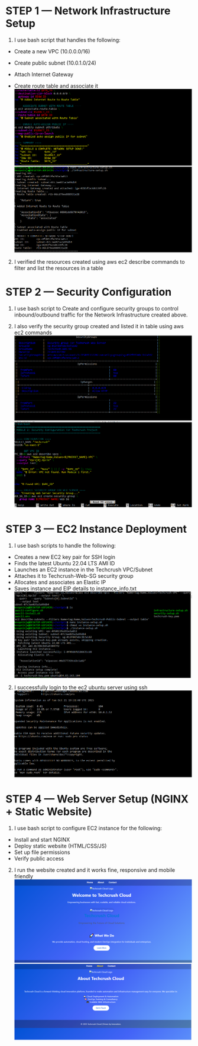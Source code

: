 # STEP 1 — Network Infrastructure Setup

1. I use bash script that handles the following:

- Create a new VPC (10.0.0.0/16)

- Create public subnet (10.0.1.0/24)

- Attach Internet Gateway

- Create route table and associate it
![alt text](infrastrucutre-setup.PNG)
![alt text](<infrastrucutre-setup complete.PNG>)
2. I verified the resources created using aws ec2 describe commands to filter and list the resources in a table  


# STEP 2 — Security Configuration

1. I use bash script to Create and configure security groups to control inbound/outbound traffic for the Network Infrastructure created above.

2. I also verify the security group created and listed it in table using aws ec2 commands
![alt text](<security group created and verified.PNG>)
![alt text](<security group script.PNG>) 

# STEP 3 — EC2 Instance Deployment
1. I use bash scripts to handle the following:
-	Creates a new EC2 key pair for SSH login
-	Finds the latest Ubuntu 22.04 LTS AMI ID
-	Launches an EC2 instance in the Techcrush VPC/Subnet
-	Attaches it to Techcrush-Web-SG security group
-	Allocates and associates an Elastic IP
-	Saves instance and EIP details to instance_info.txt
![alt text](ec2-instance-setup.PNG)  

2. I successfully login to the ec2 ubuntu server using ssh
![alt text](ec2-instance-login.PNG)  

# STEP 4 — Web Server Setup (NGINX + Static Website)

1. I use bash script to configure EC2 instance for the following:

-	Install and start NGINX
-	Deploy static website (HTML/CSS/JS)
-	Set up file permissions
-	Verify public access

2. I run the website created and it works fine, responsive and mobile friendly
![alt text](index.PNG)
![alt text](Aboutus.PNG)